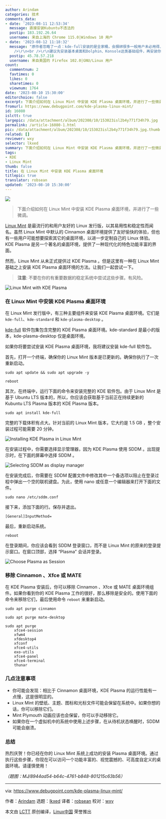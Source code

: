 ```yaml
---
author: Arindam
categories: 技术
comments_data:
- date: '2023-08-11 12:53:34'
  message: 直接安装Kubuntu不违法的
  postip: 183.192.26.64
  username: 来自上海的 Chrome 115.0|Windows 10 用户
- date: '2023-08-12 11:18:32'
  message: "原作者忽略了一点：kde-full安装的是全家桶，会捆绑很多一般用户未必用得上的软件，比如各种游戏（kdegames宏包）、教育软件（kdeedu宏包），有时真的很占用磁盘空间<br
    />\r\n<br />\r\n建议先安装基本桌面和Dolphin、Konsole这类基础组件，再安装你想要的KDE软件。当然如果你真的想体验全套KDE软件，而且磁盘空间足够，也可以选kde-full"
  postip: 45.78.57.218
  username: 来自美国的 Firefox 102.0|GNU/Linux 用户
count:
  commentnum: 2
  favtimes: 0
  likes: 0
  sharetimes: 0
  viewnum: 1764
date: '2023-08-10 15:30:00'
editorchoice: false
excerpt: 下面介绍如何在 Linux Mint 中安装 KDE Plasma 桌面环境，并进行了一些微调。
fromurl: https://www.debugpoint.com/kde-plasma-linux-mint/
id: 16080
islctt: true
largepic: /data/attachment/album/202308/10/153023isl2b4y771f34h79.jpg
permalink: /article-16080-1.html
pic: /data/attachment/album/202308/10/153023isl2b4y771f34h79.jpg.thumb.jpg
related: []
reviewer: wxy
selector: lkxed
summary: 下面介绍如何在 Linux Mint 中安装 KDE Plasma 桌面环境，并进行了一些微调。
tags:
- KDE
- Linux Mint
thumb: false
title: 在 Linux Mint 中安装 KDE Plasma 桌面环境
titlepic: true
translator: robsean
updated: '2023-08-10 15:30:00'
---
```


![](/data/attachment/album/202308/10/153023isl2b4y771f34h79.jpg)



> 
> 下面介绍如何在 Linux Mint 中安装 KDE Plasma 桌面环境，并进行了一些微调。
> 
> 
> 


[Linux Mint](https://www.debugpoint.com/linux-mint) 是最流行的和用户友好的 Linux 发行版，以其易用性和稳定性而闻名。虽然 Linux Mint 中默认的 Cinnamon 桌面环境提供了友好愉快的体验，但也有一些用户可能想要探索其它的桌面环境，以进一步定制自己的 Linux 体验。KDE Plasma 是另一个著名的桌面环境，提供了一种现代化的特色功能丰富的界面。


然而，Linux Mint 从未正式提供过 KDE Plasma 。但是这里有一种在 Linux Mint 基础之上安装 KDE Plasma 桌面环境的方法。让我们一起尝试一下。



> 
> **注意**: 不要在你的有重要数据的稳定系统中尝试这些步骤。有风险。
> 
> 
> 


![Linux Mint with KDE Plasma](/data/attachment/album/202308/10/153129gpd50hjtbph4pzs7.jpg)


### 在 Linux Mint 中安装 KDE Plasma 桌面环境


在 Linux Mint 发行版中，有三种主要组件来安装 KDE Plasma 桌面环境。它们是 `kde-full`、`kde-standard` 和 `kde-plasma-desktop` 。


[kde-full](https://packages.ubuntu.com/kinetic/kde-full) 软件包集包含完整的 KDE Plasma 桌面环境。kde-standard 是最小的版本，kde-plasma-desktop 仅是桌面环境。


如果你将要尝试安装 KDE Plasma 桌面环境，我将建议安装 kde-full 软件包。


首先，打开一个终端，确保你的 Linux Mint 版本是已更新的。确保你执行了一次重新启动。



```
sudo apt update && sudo apt upgrade -y

```


```
reboot

```

其次，在终端中，运行下面的命令来安装完整的 KDE 软件包。由于 Linux Mint 是基于 Ubuntu LTS 版本的，所以，你应该会获取基于当前正在持续更新的 Kubuntu LTS Plasma 版本的 KDE Plasma 版本。



```
sudo apt install kde-full

```

完整的下载体积有点大。针对当前的 Linux Mint 版本，它大约是 1.5 GB ，整个安装过程可能需要 20 分钟。


![Installing KDE Plasma in Linux Mint](/data/attachment/album/202308/10/153146y1h7qx8z02d1sjz8.jpg)


在安装过程中，你需要选择显示管理器，因为 KDE Plasma 使用 SDDM 。出现提示时，在下面的屏幕中选择 SDDM 。


![Selecting SDDM as display manager](/data/attachment/album/202308/10/153154nnu5inifuunzuhh9.jpg)


在安装完成后，你需要在 SDDM 配置文件中修改其中一个备选项以阻止在登录过程中弹出一个空的联机键盘。为此，使用 nano 或任意一个编辑器来打开下面的文件。



```
sudo nano /etc/sddm.conf

```

接下来，添加下面的行。保存并退出。



```
[General]InputMethod=

```

最后，重新启动系统。



```
reboot

```

在登录期间，你应该会看到 SDDM 登录窗口，而不是 Linux Mint 的原来的登录提示窗口。在窗口顶部，选择 “Plasma” 会话并登录。


![Choose Plasma as Session](/data/attachment/album/202308/10/153202pik7t823zjknjggy.jpg)


### 移除 Cinnamon 、Xfce 或 MATE


在 KDE Plasma 安装后，你可以移除 Cinnamon 、Xfce 或 MATE 桌面环境组件。如果你看到你的 KDE Plasma 工作的很好，那么移除是安全的。使用下面的命令来移除它们，最后使用命令 `reboot` 来重新启动。



```
sudo apt purge cinnamon

```


```
sudo apt purge mate-desktop

```


```
sudo apt purge
    xfce4-session
    xfwm4
    xfdesktop4
    xfconf
    xfce4-utils
    exo-utils
    xfce4-panel
    xfce4-terminal
    thunar

```

### 几点注意事项


* 你可能会发现：相比于 Cinnamon 桌面环境，KDE Plasma 的运行性能有一点慢，这是很明显的。
* Linux Mint 的壁纸、主题、图标和光标文件可能会保留在系统中。如果你想的话，你可以移除它们。
* Mint Plymouth 动画应该也会保留，你可以手动移除它。
* 如果你在一个虚拟机中的系统中使用上述步骤，在从待机状态唤醒时，SDDM 可能会崩溃。


### 总结


热烈庆贺！你已经在你的 Linux Mint 系统上成功的安装 Plasma 桌面环境。通过执行这些步骤，你现在可以访问一个功能丰富的、视觉震撼的、可高度自定义的桌面环境。请谨慎使用！


*（题图：MJ/8944ad54-b64c-4761-b848-801215c63b56）*




---


via: <https://www.debugpoint.com/kde-plasma-linux-mint/>


作者：[Arindam](https://www.debugpoint.com/author/admin1/) 选题：[lkxed](https://github.com/lkxed/) 译者：[robsean](https://github.com/robsean) 校对：[wxy](https://github.com/wxy)


本文由 [LCTT](https://github.com/LCTT/TranslateProject) 原创编译，[Linux中国](https://linux.cn/) 荣誉推出